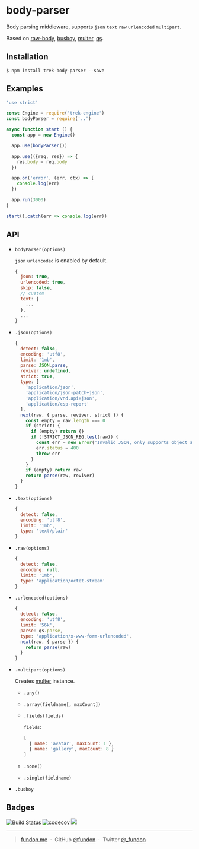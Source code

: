 # body-parser

Body parsing middleware, supports `json` `text` `raw` `urlencoded` `multipart`.

Based on [raw-body](https://github.com/stream-utils/raw-body), [busboy](https://github.com/mscdex/busboy), [multer](https://github.com/expressjs/multer/tree/explore-new-api), [qs](https://github.com/ljharb/qs).


## Installation

```
$ npm install trek-body-parser --save
```


## Examples

```js
'use strict'

const Engine = require('trek-engine')
const bodyParser = require('..')

async function start () {
  const app = new Engine()

  app.use(bodyParser())

  app.use(({req, res}) => {
    res.body = req.body
  })

  app.on('error', (err, ctx) => {
    console.log(err)
  })

  app.run(3000)
}

start().catch(err => console.log(err))
```


## API

* `bodyParser(options)`

  `json` `urlencoded` is enabled by default.

  ```js
  {
    json: true,
    urlencoded: true,
    skip: false,
    // custom
    text: {
      ...
    },
    ...
  }
  ```

* `.json(options)`

  ```js
  {
    detect: false,
    encoding: 'utf8',
    limit: '1mb',
    parse: JSON.parse,
    reviver: undefined,
    strict: true,
    type: [
      'application/json',
      'application/json-patch+json',
      'application/vnd.api+json',
      'application/csp-report'
    ],
    next(raw, { parse, reviver, strict }) {
      const empty = raw.length === 0
      if (strict) {
        if (empty) return {}
        if (!STRICT_JSON_REG.test(raw)) {
          const err = new Error('Invalid JSON, only supports object and array')
          err.status = 400
          throw err
        }
      }
      if (empty) return raw
      return parse(raw, reviver)
    }
  }
  ```

* `.text(options)`

  ```js
  {
    detect: false,
    encoding: 'utf8',
    limit: '1mb',
    type: 'text/plain'
  }
  ```

* `.raw(options)`

  ```js
  {
    detect: false,
    encoding: null,
    limit: '1mb',
    type: 'application/octet-stream'
  }
  ```

* `.urlencoded(options)`

  ```js
  {
    detect: false,
    encoding: 'utf8',
    limit: '56k',
    parse: qs.parse,
    type: 'application/x-www-form-urlencoded',
    next(raw, { parse }) {
      return parse(raw)
    }
  }
  ```

* `.multipart(options)`

    Creates [multer](https://github.com/expressjs/multer/tree/explore-new-api) instance.

    - `.any()`

    - `.array(fieldname[, maxCount])`

    - `.fields(fields)`

      `fields`:
      ```js
      [
        { name: 'avatar', maxCount: 1 },
        { name: 'gallery', maxCount: 8 }
      ]
      ```

    - `.none()`

    - `.single(fieldname)`

* `.busboy`


## Badges

[![Build Status](https://travis-ci.org/trekjs/body-parser.svg?branch=master)](https://travis-ci.org/trekjs/body-parser)
[![codecov](https://codecov.io/gh/trekjs/body-parser/branch/master/graph/badge.svg)](https://codecov.io/gh/trekjs/body-parser)
![](https://img.shields.io/badge/license-MIT-blue.svg)

---

> [fundon.me](https://fundon.me) &nbsp;&middot;&nbsp;
> GitHub [@fundon](https://github.com/fundon) &nbsp;&middot;&nbsp;
> Twitter [@_fundon](https://twitter.com/_fundon)
